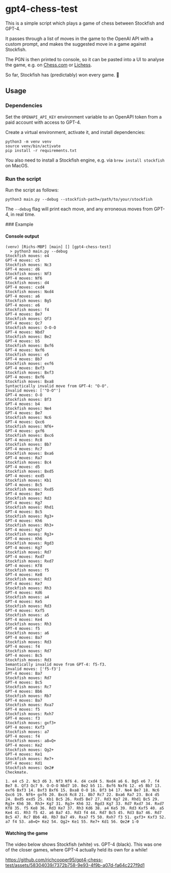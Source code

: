 # gpt4-chess-test

This is a simple script which plays a game of chess between Stockfish and GPT-4.

It passes through a list of moves in the game to the OpenAI API with a custom
prompt, and makes the suggested move in a game against Stockfish.

The PGN is then printed to console, so it can be pasted into a UI to analyse the game,
e.g. on [Chess.com](https://www.chess.com/analysis) or [Lichess](https://lichess.org/paste).

So far, Stockfish has (predictably) won every game. 🎣

## Usage

### Dependencies

Set the `OPENAPI_API_KEY` environment variable to an OpenAPI token from a paid account
with access to GPT-4.

Create a virtual environment, activate it, and install dependencies:

```
python3 -m venv venv
source venv/bin/activate
pip install -r requirements.txt
```

You also need to install a Stockfish engine, e.g. via `brew install stockfish` on MacOS.

### Run the script

Run the script as follows:

```
python3 main.py --debug --stockfish-path=/path/to/your/stockfish
```

The `--debug` flag will print each move, and any erroneous moves from GPT-4, in real time.

### Example

#### Console output

```
(venv) [Richs-MBP] [main] [] [gpt4-chess-test]
  > python3 main.py --debug
Stockfish moves: e4
GPT-4 moves: c5
Stockfish moves: Nc3
GPT-4 moves: d6
Stockfish moves: Nf3
GPT-4 moves: Nf6
Stockfish moves: d4
GPT-4 moves: cxd4
Stockfish moves: Nxd4
GPT-4 moves: a6
Stockfish moves: Bg5
GPT-4 moves: e6
Stockfish moves: f4
GPT-4 moves: Be7
Stockfish moves: Qf3
GPT-4 moves: Qc7
Stockfish moves: O-O-O
GPT-4 moves: Nbd7
Stockfish moves: Be2
GPT-4 moves: b5
Stockfish moves: Bxf6
GPT-4 moves: Nxf6
Stockfish moves: e5
GPT-4 moves: Bb7
Stockfish moves: exf6
GPT-4 moves: Bxf3
Stockfish moves: Bxf3
GPT-4 moves: Bxf6
Stockfish moves: Bxa8
Syntactically invalid move from GPT-4: "O-O".
Invalid moves: ['"O-O"']
GPT-4 moves: O-O
Stockfish moves: Bf3
GPT-4 moves: b4
Stockfish moves: Ne4
GPT-4 moves: Be7
Stockfish moves: Nc6
GPT-4 moves: Qxc6
Stockfish moves: Nf6+
GPT-4 moves: gxf6
Stockfish moves: Bxc6
GPT-4 moves: Rc8
Stockfish moves: Bb7
GPT-4 moves: Rc7
Stockfish moves: Bxa6
GPT-4 moves: Ra7
Stockfish moves: Bc4
GPT-4 moves: d5
Stockfish moves: Bxd5
GPT-4 moves: exd5
Stockfish moves: Kb1
GPT-4 moves: Bc5
Stockfish moves: Rxd5
GPT-4 moves: Be7
Stockfish moves: Rd3
GPT-4 moves: Kg7
Stockfish moves: Rhd1
GPT-4 moves: Bc5
Stockfish moves: Rg3+
GPT-4 moves: Kh6
Stockfish moves: Rh3+
GPT-4 moves: Kg7
Stockfish moves: Rg3+
GPT-4 moves: Kh6
Stockfish moves: Rgd3
GPT-4 moves: Kg7
Stockfish moves: Rd7
GPT-4 moves: Rxd7
Stockfish moves: Rxd7
GPT-4 moves: Kf8
Stockfish moves: f5
GPT-4 moves: Ke8
Stockfish moves: Rd3
GPT-4 moves: Ke7
Stockfish moves: Rh3
GPT-4 moves: Kd6
Stockfish moves: a4
GPT-4 moves: Ke5
Stockfish moves: Rd3
GPT-4 moves: Kxf5
Stockfish moves: a5
GPT-4 moves: Ke4
Stockfish moves: Rh3
GPT-4 moves: f5
Stockfish moves: a6
GPT-4 moves: Ba7
Stockfish moves: Rd3
GPT-4 moves: f4
Stockfish moves: Rd7
GPT-4 moves: Bc5
Stockfish moves: Rd3
Semantically invalid move from GPT-4: f5-f3.
Invalid moves: ['f5-f3']
GPT-4 moves: Ba7
Stockfish moves: Rd7
GPT-4 moves: Bc5
Stockfish moves: Rc7
GPT-4 moves: Bb6
Stockfish moves: Rb7
GPT-4 moves: Ba7
Stockfish moves: Rxa7
GPT-4 moves: f5
Stockfish moves: Rxh7
GPT-4 moves: f3
Stockfish moves: gxf3+
GPT-4 moves: Kxf3
Stockfish moves: a7
GPT-4 moves: f4
Stockfish moves: a8=Q+
GPT-4 moves: Ke2
Stockfish moves: Qg2+
GPT-4 moves: Ke1
Stockfish moves: Re7+
GPT-4 moves: Kd1
Stockfish moves: Qe2#
Checkmate.

1. e4 c5 2. Nc3 d6 3. Nf3 Nf6 4. d4 cxd4 5. Nxd4 a6 6. Bg5 e6 7. f4 Be7 8. Qf3 Qc7 9. O-O-O Nbd7 10. Be2 b5 11. Bxf6 Nxf6 12. e5 Bb7 13. exf6 Bxf3 14. Bxf3 Bxf6 15. Bxa8 O-O 16. Bf3 b4 17. Ne4 Be7 18. Nc6 Qxc6 19. Nf6+ gxf6 20. Bxc6 Rc8 21. Bb7 Rc7 22. Bxa6 Ra7 23. Bc4 d5 24. Bxd5 exd5 25. Kb1 Bc5 26. Rxd5 Be7 27. Rd3 Kg7 28. Rhd1 Bc5 29. Rg3+ Kh6 30. Rh3+ Kg7 31. Rg3+ Kh6 32. Rgd3 Kg7 33. Rd7 Rxd7 34. Rxd7 Kf8 35. f5 Ke8 36. Rd3 Ke7 37. Rh3 Kd6 38. a4 Ke5 39. Rd3 Kxf5 40. a5 Ke4 41. Rh3 f5 42. a6 Ba7 43. Rd3 f4 44. Rd7 Bc5 45. Rd3 Ba7 46. Rd7 Bc5 47. Rc7 Bb6 48. Rb7 Ba7 49. Rxa7 f5 50. Rxh7 f3 51. gxf3+ Kxf3 52. a7 f4 53. a8=Q+ Ke2 54. Qg2+ Ke1 55. Re7+ Kd1 56. Qe2# 1-0
```

#### Watching the game

The video below shows Stockfish (white) vs. GPT-4 (black). This was one of the closer games, where GPT-4 actually held its own for a while!

https://github.com/richcooper95/gpt4-chess-test/assets/58304039/7372b758-9e93-4f9b-a07d-fa64c227f9d1

